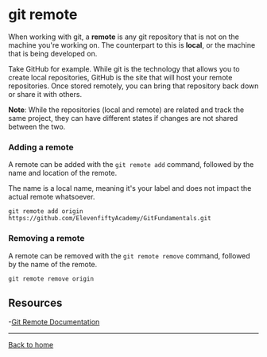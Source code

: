 # git remote

When working with git, a **remote** is any git repository that is not on the machine you're working on.  The counterpart to this is **local**, or the machine that is being developed on. 

Take GitHub for example.  While git is the technology that allows you to create local repositories, GitHub is the site that will host your remote repositories.  Once stored remotely, you can bring that repository back down or share it with others.

**Note**: While the repositories (local and remote) are related and track the same project, they can have different states if changes are not shared between the two. 

### Adding a remote

A remote can be added with the `git remote add` command, followed by the name and location of the remote.

The name is a local name, meaning it's your label and does not impact the actual remote whatsoever.

```
git remote add origin https://github.com/ElevenfiftyAcademy/GitFundamentals.git
```

### Removing a remote

A remote can be removed with the `git remote remove` command, followed by the name of the remote.

```
git remote remove origin
```

## Resources

-[Git Remote Documentation](https://git-scm.com/docs/git-remote)

---

[Back to home](../README.md)
